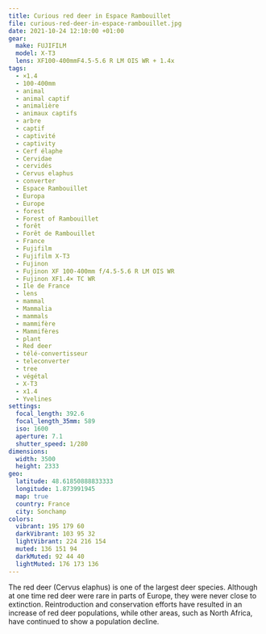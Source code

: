 ```yaml
---
title: Curious red deer in Espace Rambouillet
file: curious-red-deer-in-espace-rambouillet.jpg
date: 2021-10-24 12:10:00 +01:00
gear:
  make: FUJIFILM
  model: X-T3
  lens: XF100-400mmF4.5-5.6 R LM OIS WR + 1.4x
tags:
  - ×1.4
  - 100-400mm
  - animal
  - animal captif
  - animalière
  - animaux captifs
  - arbre
  - captif
  - captivité
  - captivity
  - Cerf élaphe
  - Cervidae
  - cervidés
  - Cervus elaphus
  - converter
  - Espace Rambouillet
  - Europa
  - Europe
  - forest
  - Forest of Rambouillet
  - forêt
  - Forêt de Rambouillet
  - France
  - Fujifilm
  - Fujifilm X-T3
  - Fujinon
  - Fujinon XF 100-400mm f/4.5-5.6 R LM OIS WR
  - Fujinon XF1.4× TC WR
  - Ile de France
  - lens
  - mammal
  - Mammalia
  - mammals
  - mammifère
  - Mammifères
  - plant
  - Red deer
  - télé-convertisseur
  - teleconverter
  - tree
  - végétal
  - X-T3
  - x1.4
  - Yvelines
settings:
  focal_length: 392.6
  focal_length_35mm: 589
  iso: 1600
  aperture: 7.1
  shutter_speed: 1/280
dimensions:
  width: 3500
  height: 2333
geo:
  latitude: 48.61850888833333
  longitude: 1.873991945
  map: true
  country: France
  city: Sonchamp
colors:
  vibrant: 195 179 60
  darkVibrant: 103 95 32
  lightVibrant: 224 216 154
  muted: 136 151 94
  darkMuted: 92 44 40
  lightMuted: 176 173 136
---
```


The red deer (Cervus elaphus) is one of the largest deer species. Although at one time red deer were rare in parts of Europe, they were never close to extinction. Reintroduction and conservation efforts have resulted in an increase of red deer populations, while other areas, such as North Africa, have continued to show a population decline.
